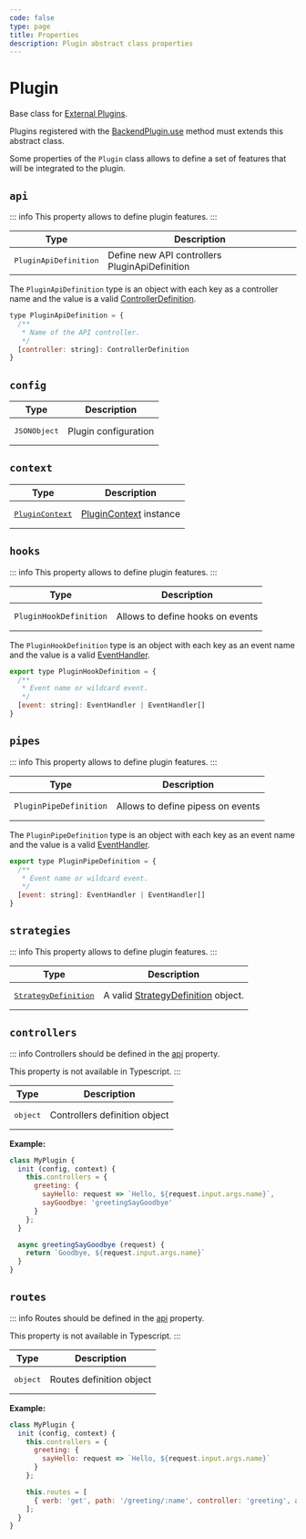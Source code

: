 ```yaml
---
code: false
type: page
title: Properties
description: Plugin abstract class properties
---
```


# Plugin

Base class for [External Plugins](/core/2/guides/some-link).  

Plugins registered with the [BackendPlugin.use](/core/2/framework/backend-plugin/use) method must extends this abstract class.

Some properties of the `Plugin` class allows to define a set of features that will be integrated to the plugin. 

## `api`

::: info
This property allows to define plugin features.
:::

| Type                                                                   | Description             |
|------------------------------------------------------------------------|-------------------------|
| <pre>PluginApiDefinition</pre> | Define new API controllers PluginApiDefinition |


The `PluginApiDefinition` type is an object with each key as a controller name and the value is a valid [ControllerDefinition](/core/2/framework/types/controller-definition).

```js
type PluginApiDefinition = {
  /**
   * Name of the API controller.
   */
  [controller: string]: ControllerDefinition
}
```

## `config`

| Type                                                                   | Description             |
|------------------------------------------------------------------------|-------------------------|
| <pre>JSONObject</pre> | Plugin configuration |

## `context`

| Type                                                                   | Description             |
|------------------------------------------------------------------------|-------------------------|
| <pre>[PluginContext](/core/2/framework/classes/plugin-context)</pre> | [PluginContext](/core/2/framework/classes/plugin-context) instance |

## `hooks`

::: info
This property allows to define plugin features.
:::

| Type                                                                   | Description             |
|------------------------------------------------------------------------|-------------------------|
| <pre>`PluginHookDefinition`</pre> | Allows to define hooks on events |

The `PluginHookDefinition` type is an object with each key as an event name and the value is a valid [EventHandler](/core/2/framework/types/event-handler).

```js
export type PluginHookDefinition = {
  /**
   * Event name or wildcard event.
   */
  [event: string]: EventHandler | EventHandler[]
}
```

## `pipes`

::: info
This property allows to define plugin features.
:::

| Type                                                                   | Description             |
|------------------------------------------------------------------------|-------------------------|
| <pre>`PluginPipeDefinition`</pre> | Allows to define pipess on events |

The `PluginPipeDefinition` type is an object with each key as an event name and the value is a valid [EventHandler](/core/2/framework/types/event-handler).

```js
export type PluginPipeDefinition = {
  /**
   * Event name or wildcard event.
   */
  [event: string]: EventHandler | EventHandler[]
}
```

## `strategies`

::: info
This property allows to define plugin features.
:::

| Type                                                                   | Description             |
|------------------------------------------------------------------------|-------------------------|
| <pre>[StrategyDefinition](/core/2/framework/types/strategy-definition)</pre> | A valid [StrategyDefinition](/core/2/framework/types/strategy-definition) object. |

## `controllers`

<DeprecatedBadge version="change-me"/>

::: info
Controllers should be defined in the [api](#api) property.

This property is not available in Typescript.
:::

| Type                                                                   | Description             |
|------------------------------------------------------------------------|-------------------------|
| <pre>object</pre> | Controllers definition object |


**Example:**

```js
class MyPlugin {
  init (config, context) {
    this.controllers = {
      greeting: {
        sayHello: request => `Hello, ${request.input.args.name}`,
        sayGoodbye: 'greetingSayGoodbye'
      }
    };
  }

  async greetingSayGoodbye (request) {
    return `Goodbye, ${request.input.args.name}`
  }
}
```

## `routes`

<DeprecatedBadge version="change-me"/>

::: info
Routes should be defined in the [api](#api) property.

This property is not available in Typescript.
:::

| Type                                                                   | Description             |
|------------------------------------------------------------------------|-------------------------|
| <pre>object</pre> | Routes definition object |

**Example:**
```js
class MyPlugin {
  init (config, context) {
    this.controllers = {
      greeting: {
        sayHello: request => `Hello, ${request.input.args.name}`
      }
    };

    this.routes = [
      { verb: 'get', path: '/greeting/:name', controller: 'greeting', action: 'sayHello' }
    ];
  }
}
```
